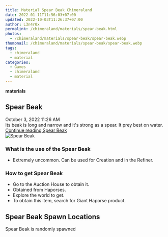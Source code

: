 ```yaml
---
title: Material Spear Beak Chimeraland
date: 2022-01-11T11:56:03+07:00
updated: 2022-10-03T11:26:37+07:00
author: L3n4r0x
permalink: /chimeraland/materials/spear-beak.html
photos:
  - /chimeraland/materials/spear-beak/spear-beak.webp
thumbnail: /chimeraland/materials/spear-beak/spear-beak.webp
tags:
  - chimeraland
  - material
categories:
  - Games
  - chimeraland
  - material
---
```


<link
  rel="stylesheet"
  href="https://rawcdn.githack.com/dimaslanjaka/Web-Manajemen/870a349/css/bootstrap-5-3-0-alpha3-wrapper.css"
/>
<section id="bootstrap-wrapper">
  <div data-bs-theme="dark">
    <div
      class="row g-0 border rounded overflow-hidden flex-md-row mb-4 shadow-sm position-relative bg-dark text-light"
    >
      <div class="col p-4 d-flex flex-column position-static">
        <strong class="d-inline-block mb-2 text-success">materials</strong>
        <h2 class="mb-0">Spear Beak</h2>
        <div class="mb-1 text-muted">October 3, 2022 11:26 AM</div>
        <div class="mb-2 border p-1">
          Its beak is long and narrow and it&#x27;s strong as a spear. It prey
          best on water.
        </div>
        <a
          href="/chimeraland/materials/spear-beak.html"
          class="stretched-link d-none text-primary"
          >Continue reading Spear Beak</a
        >
      </div>
      <div class="col-auto d-none d-md-block d-lg-block">
        <img
          src="https://www.webmanajemen.com/chimeraland/materials/spear-beak/spear-beak.webp"
          alt="Spear Beak"
        />
      </div>
    </div>
    <div class="row">
      <div class="col-lg-6 col-12 mb-2">
        <div class="card">
          <div class="card-body">
            <h3 class="card-title">What is the use of the Spear Beak</h3>
            <div class="card-text">
              <ul>
                <li>
                  Extremely uncommon. Can be used for Creation and in the
                  Refiner.
                </li>
              </ul>
            </div>
          </div>
        </div>
      </div>
      <div class="col-lg-6 col-12 mb-2">
        <div class="card">
          <div class="card-body">
            <h3 class="card-title">How to get Spear Beak</h3>
            <div class="card-text">
              <ul>
                <li>Go to the Auction House to obtain it.</li>
                <li>Obtained from Haporses.</li>
                <li>Explore the world to get.</li>
                <li>To obtain this item, search for Giant Haporse product.</li>
              </ul>
            </div>
          </div>
        </div>
      </div>
      <div class="col-12 mb-2">
        <h2>Spear Beak Spawn Locations</h2>
        <p>Spear Beak is randomly spawned</p>
      </div>
    </div>
  </div>
</section>